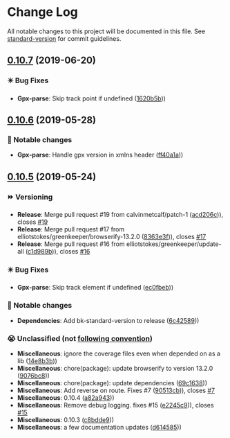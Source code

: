 # Change Log

All notable changes to this project will be documented in this file. See [standard-version](https://github.com/conventional-changelog/standard-version) for commit guidelines.

<a name="0.10.7"></a>
## [0.10.7](https://github.com/elliotstokes/gpx-parse/compare/v0.10.6...v0.10.7) (2019-06-20)


### ✴️ Bug Fixes

* **Gpx-parse**: Skip track point if undefined ([1620b5b](https://github.com/elliotstokes/gpx-parse/commit/1620b5b)))



<a name="0.10.6"></a>
## [0.10.6](https://github.com/elliotstokes/gpx-parse/compare/v0.10.5...v0.10.6) (2019-05-28)


### 🔄 Notable changes

* **Gpx-parse**: Handle gpx version in xmlns header ([ff40a1a](https://github.com/elliotstokes/gpx-parse/commit/ff40a1a)))



<a name="0.10.5"></a>
## [0.10.5](https://github.com/elliotstokes/gpx-parse/compare/v0.10.3...v0.10.5) (2019-05-24)


### ⏩ Versioning

* **Release**: Merge pull request #19 from calvinmetcalf/patch-1 ([acd206c](https://github.com/elliotstokes/gpx-parse/commit/acd206c))), closes [#19](https://github.com/elliotstokes/gpx-parse/issues/19)
* **Release**: Merge pull request #17 from elliotstokes/greenkeeper/browserify-13.2.0 ([8363e3f](https://github.com/elliotstokes/gpx-parse/commit/8363e3f))), closes [#17](https://github.com/elliotstokes/gpx-parse/issues/17)
* **Release**: Merge pull request #16 from elliotstokes/greenkeeper/update-all ([c1d989b](https://github.com/elliotstokes/gpx-parse/commit/c1d989b))), closes [#16](https://github.com/elliotstokes/gpx-parse/issues/16)

### ✴️ Bug Fixes

* **Gpx-parse**: Skip track element if undefined ([ec0fbeb](https://github.com/elliotstokes/gpx-parse/commit/ec0fbeb)))

### 🔄 Notable changes

* **Dependencies**: Add bk-standard-version to release ([6c42589](https://github.com/elliotstokes/gpx-parse/commit/6c42589)))

### 😭 Unclassified (not [following convention](https://github.com/sportheroes/bk-conventional-changelog#types-of-commits))

* **Miscellaneous**: ignore the coverage files even when depended on as a lib ([14e8b3b](https://github.com/elliotstokes/gpx-parse/commit/14e8b3b)))
* **Miscellaneous**: chore(package): update browserify to version 13.2.0 ([9076bc8](https://github.com/elliotstokes/gpx-parse/commit/9076bc8)))
* **Miscellaneous**: chore(package): update dependencies ([69c1638](https://github.com/elliotstokes/gpx-parse/commit/69c1638)))
* **Miscellaneous**: Add reverse on route. Fixes #7 ([90513cb](https://github.com/elliotstokes/gpx-parse/commit/90513cb))), closes [#7](https://github.com/elliotstokes/gpx-parse/issues/7)
* **Miscellaneous**: 0.10.4 ([a82a943](https://github.com/elliotstokes/gpx-parse/commit/a82a943)))
* **Miscellaneous**: Remove debug logging. fixes #15 ([e2245c9](https://github.com/elliotstokes/gpx-parse/commit/e2245c9))), closes [#15](https://github.com/elliotstokes/gpx-parse/issues/15)
* **Miscellaneous**: 0.10.3 ([c8bdde9](https://github.com/elliotstokes/gpx-parse/commit/c8bdde9)))
* **Miscellaneous**: a few documentation updates ([d614585](https://github.com/elliotstokes/gpx-parse/commit/d614585)))



